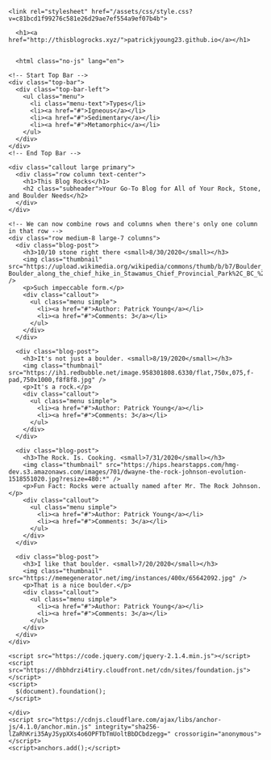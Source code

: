 <html lang="en-US">
  <head>
    <meta charset="UTF-8">
    <meta http-equiv="X-UA-Compatible" content="IE=edge">
    <meta name="viewport" content="width=device-width, initial-scale=1">

<!-- Begin Jekyll SEO tag v2.6.1 -->
<title>patrickjyoung23.github.io</title>
<meta name="generator" content="Jekyll v3.9.0" />
<meta property="og:title" content="patrickjyoung23.github.io" />
<meta property="og:locale" content="en_US" />
<link rel="canonical" href="http://thisblogrocks.xyz/" />
<meta property="og:url" content="http://thisblogrocks.xyz/" />
<meta property="og:site_name" content="patrickjyoung23.github.io" />
<script type="application/ld+json">
{"@type":"WebSite","headline":"url":"http://thisblogrocks.xyz/","name":"patrickjyoung23.github.io","@context":"https://schema.org"}</script>
<!-- End Jekyll SEO tag -->

    <link rel="stylesheet" href="/assets/css/style.css?v=c81bcd1f99276c581e26d29ae7ef554a9ef07b4b">
  </head>
  <body>
    <div class="container-lg px-3 my-5 markdown-body">
      
      <h1><a href="http://thisblogrocks.xyz/">patrickjyoung23.github.io</a></h1>
      

      <html class="no-js" lang="en">
  <head>
    <meta charset="utf-8" />
    <meta name="viewport" content="width=device-width, initial-scale=1.0" />
    <title>Foundation | Welcome</title>
    <link rel="stylesheet" href="https://dhbhdrzi4tiry.cloudfront.net/cdn/sites/foundation.min.css" />
  </head>
  <body>

    <!-- Start Top Bar -->
    <div class="top-bar">
      <div class="top-bar-left">
        <ul class="menu">
          <li class="menu-text">Types</li>
          <li><a href="#">Igneous</a></li>
          <li><a href="#">Sedimentary</a></li>
          <li><a href="#">Metamorphic</a></li>
        </ul>
      </div>
    </div>
    <!-- End Top Bar -->

    <div class="callout large primary">
      <div class="row column text-center">
        <h1>This Blog Rocks</h1>
        <h2 class="subheader">Your Go-To Blog for All of Your Rock, Stone, and Boulder Needs</h2>
      </div>
    </div>

    <!-- We can now combine rows and columns when there's only one column in that row -->
    <div class="row medium-8 large-7 columns">
      <div class="blog-post">
        <h3>10/10 stone right there <small>8/30/2020</small></h3>
        <img class="thumbnail" src="https://upload.wikimedia.org/wikipedia/commons/thumb/b/b7/Boulder_along_the_chief_hike_in_Stawamus_Chief_Provincial_Park%2C_BC_%28DSCF7553%29.jpg/220px-Boulder_along_the_chief_hike_in_Stawamus_Chief_Provincial_Park%2C_BC_%28DSCF7553%29.jpg" />
        <p>Such impeccable form.</p>
        <div class="callout">
          <ul class="menu simple">
            <li><a href="#">Author: Patrick Young</a></li>
            <li><a href="#">Comments: 3</a></li>
          </ul>
        </div>
      </div>

      <div class="blog-post">
        <h3>It's not just a boulder. <small>8/19/2020</small></h3>
        <img class="thumbnail" src="https://ih1.redbubble.net/image.958301808.6330/flat,750x,075,f-pad,750x1000,f8f8f8.jpg" />
        <p>It's a rock.</p>
        <div class="callout">
          <ul class="menu simple">
            <li><a href="#">Author: Patrick Young</a></li>
            <li><a href="#">Comments: 3</a></li>
          </ul>
        </div>
      </div>

      <div class="blog-post">
        <h3>The Rock. Is. Cooking. <small>7/31/2020</small></h3>
        <img class="thumbnail" src="https://hips.hearstapps.com/hmg-dev.s3.amazonaws.com/images/701/dwayne-the-rock-johnson-evolution-1518551020.jpg?resize=480:*" />
        <p>Fun Fact: Rocks were actually named after Mr. The Rock Johnson.</p>
        <div class="callout">
          <ul class="menu simple">
            <li><a href="#">Author: Patrick Young</a></li>
            <li><a href="#">Comments: 3</a></li>
          </ul>
        </div>
      </div>

      <div class="blog-post">
        <h3>I like that boulder. <small>7/20/2020</small></h3>
        <img class="thumbnail" src="https://memegenerator.net/img/instances/400x/65642092.jpg" />
        <p>That is a nice boulder.</p>
        <div class="callout">
          <ul class="menu simple">
            <li><a href="#">Author: Patrick Young</a></li>
            <li><a href="#">Comments: 3</a></li>
          </ul>
        </div>
      </div>
    </div>

    <script src="https://code.jquery.com/jquery-2.1.4.min.js"></script>
    <script src="https://dhbhdrzi4tiry.cloudfront.net/cdn/sites/foundation.js"></script>
    <script>
      $(document).foundation();
    </script>
  </body>
</html>



      
    </div>
    <script src="https://cdnjs.cloudflare.com/ajax/libs/anchor-js/4.1.0/anchor.min.js" integrity="sha256-lZaRhKri35AyJSypXXs4o6OPFTbTmUoltBbDCbdzegg=" crossorigin="anonymous"></script>
    <script>anchors.add();</script>
    
  </body>
</html>
